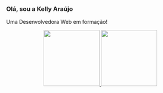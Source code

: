 ### Olá, sou a Kelly Araújo
Uma Desenvolvedora Web em formação!
<div align="center">
  <a href="https://github.com/Kelly-Araujo">
    <img height="150em" src="https://github-readme-stats.vercel.app/api?username=Kelly-Araujo&count_private=true&include_all_commits=true&show_icons=true&theme=tokyonight&hide_border=false&show_owner=true"/>
    <img height="150em" src="https://github-readme-stats.vercel.app/api/top-langs/?username=Kelly-Araujo&theme=tokyonight&hide_border=false&&layout=compact"/>
 
  </a>
</div>
